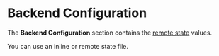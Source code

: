 # Backend Configuration

The **Backend Configuration** section contains the [remote state](https://www.terraform.io/docs/language/state/remote.html) values.

You can use an inline or remote state file.
